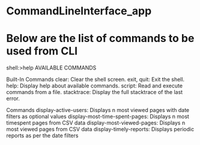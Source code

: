 # CommandLineInterface_app
# Below are the list of commands to be used from CLI 

shell:>help
AVAILABLE COMMANDS

Built-In Commands
        clear: Clear the shell screen.
        exit, quit: Exit the shell.
        help: Display help about available commands.
        script: Read and execute commands from a file.
        stacktrace: Display the full stacktrace of the last error.

Commands
        display-active-users: Displays n most viewed pages with date filters as optional values
        display-most-time-spent-pages: Displays n most timespent pages from CSV data
        display-most-viewed-pages: Displays n most viewed pages from CSV data 
        display-timely-reports: Displays periodic reports as per the date filters 
